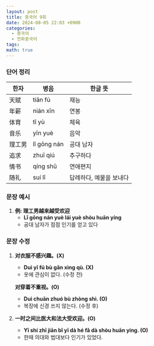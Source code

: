 ```yaml
---
layout: post
title: 중국어 9회
date: 2024-08-05 22:03 +0900
categories:
  - 중국어
  - 전화중국어
tags: 
math: true
---
```


### 단어 정리

|한자|병음|한글 뜻|
|---|---|---|
|天赋|tiān fù|재능|
|年薪|nián xīn|연봉|
|体育|tǐ yù|체육|
|音乐|yīn yuè|음악|
|理工男|lǐ gōng nán|공대 남자|
|追求|zhuī qiú|추구하다|
|情书|qíng shū|연애편지|
|随礼|suí lǐ|답례하다, 예물을 보내다|

### 문장 예시

1. **例: 理工男越来越受欢迎**
    - **Lǐ gōng nán yuè lái yuè shòu huān yíng**
    - 공대 남자가 점점 인기를 얻고 있다

### 문장 수정

1. **对衣服不感兴趣。(X)**
    
    - **Duì yī fú bù gǎn xìng qù. (X)**
    - 옷에 관심이 없다. (수정 전)
    
    **对穿着不重视。(O)**
    
    - **Duì chuān zhuó bù zhòng shì. (O)**
    - 복장에 신경 쓰지 않는다. (수정 후)
2. **一时之间比医大和法大受欢迎。(O)**
    
    - **Yī shí zhī jiān bǐ yī dà hé fǎ dà shòu huān yíng. (O)**
    - 한때 의대와 법대보다 인기가 있었다.